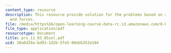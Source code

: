 ```yaml
---
content_type: resource
description: This resource provide solution for the problems based on acceleration
  and forces.
file: /media/https%3A/open-learning-course-data-rc.s3.amazonaws.com/8-01l-physics-i-classical-mechanics-fall-2005/38a6428abd931d2b5fe500ebb352e104_prs_11_03_05sol.pdf
file_type: application/pdf
resourcetype: Document
title: prs_11_03_05sol.pdf
uid: 38a6428a-bd93-1d2b-5fe5-00ebb352e104
---
```

